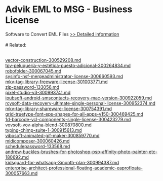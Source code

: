 # Advik EML to MSG - Business License
Software to Convert EML Files
[>> Detailed information](https://secure.shareit.com/shareit/product.html?productid=300805819&affiliateid=200057808)<br/><br/># Related:

<br />[vector-construction-300529208.md](https://github.com/downloadplanet/downloadplanet/blob/main/vector-construction-300529208.md)<br />[tpv-peluquería-y-estética-puesto-adicional-300264834.md](https://github.com/downloadplanet/downloadplanet/blob/main/tpv-peluquería-y-estética-puesto-adicional-300264834.md)<br />[robofolder-300067045.md](https://github.com/downloadplanet/downloadplanet/blob/main/robofolder-300067045.md)<br />[sysinfo-nsf-mergeadministrator-license-300660593.md](https://github.com/downloadplanet/downloadplanet/blob/main/sysinfo-nsf-mergeadministrator-license-300660593.md)<br />[mkv-tag-library-freeware-license-301003771.md](https://github.com/downloadplanet/downloadplanet/blob/main/mkv-tag-library-freeware-license-301003771.md)<br />[zip-password-133056.md](https://github.com/downloadplanet/downloadplanet/blob/main/zip-password-133056.md)<br />[pixel-studio-v3-300993741.md](https://github.com/downloadplanet/downloadplanet/blob/main/pixel-studio-v3-300993741.md)<br />[ipubsoft-android-smscontacts-recovery-mac-version-300922059.md](https://github.com/downloadplanet/downloadplanet/blob/main/ipubsoft-android-smscontacts-recovery-mac-version-300922059.md)<br />[rcysoft-data-recovery-ultimate-single-personal-license-300952374.md](https://github.com/downloadplanet/downloadplanet/blob/main/rcysoft-data-recovery-ultimate-single-personal-license-300952374.md)<br />[mkv-tag-library-shareware-license-300754391.md](https://github.com/downloadplanet/downloadplanet/blob/main/mkv-tag-library-shareware-license-300754391.md)<br />[grid-truetype-font-eps-shapes-for-all-apps-v150-300469425.md](https://github.com/downloadplanet/downloadplanet/blob/main/grid-truetype-font-eps-shapes-for-all-apps-v150-300469425.md)<br />[1d-barcode-vcl-components-single-license-300423279.md](https://github.com/downloadplanet/downloadplanet/blob/main/1d-barcode-vcl-components-single-license-300423279.md)<br />[vovsoft-vov-alpha-blend-300870800.md](https://github.com/downloadplanet/downloadplanet/blob/main/vovsoft-vov-alpha-blend-300870800.md)<br />[typing-chimp-suite-1-300915613.md](https://github.com/downloadplanet/downloadplanet/blob/main/typing-chimp-suite-1-300915613.md)<br />[vibosoft-animated-gif-maker-300859770.md](https://github.com/downloadplanet/downloadplanet/blob/main/vibosoft-animated-gif-maker-300859770.md)<br />[midicomposer-300060426.md](https://github.com/downloadplanet/downloadplanet/blob/main/midicomposer-300060426.md)<br />[schedulepassword-133568.md](https://github.com/downloadplanet/downloadplanet/blob/main/schedulepassword-133568.md)<br />[andrew-buckles-brushes-for-photoshop-psp-affinity-photo-painter-etc-180692.md](https://github.com/downloadplanet/downloadplanet/blob/main/andrew-buckles-brushes-for-photoshop-psp-affinity-photo-painter-etc-180692.md)<br />[kidsguard-for-whatsapp-3month-plan-300994387.md](https://github.com/downloadplanet/downloadplanet/blob/main/kidsguard-for-whatsapp-3month-plan-300994387.md)<br />[enterprise-architect-professional-floating-academic-eaprofloata-300057663.md](https://github.com/downloadplanet/downloadplanet/blob/main/enterprise-architect-professional-floating-academic-eaprofloata-300057663.md)